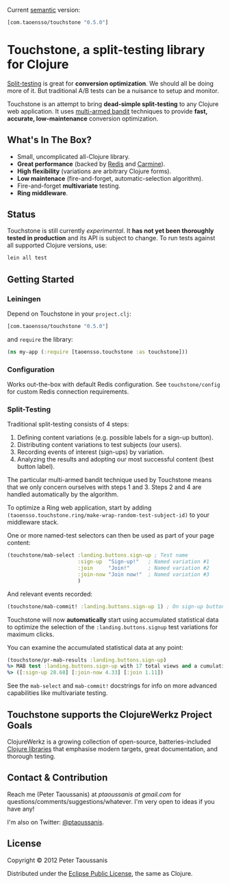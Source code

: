 Current [semantic](http://semver.org/) version:

```clojure
[com.taoensso/touchstone "0.5.0"]
```

# Touchstone, a split-testing library for Clojure

[Split-testing](http://en.wikipedia.org/wiki/A/B_testing) is great for **conversion optimization**. We should all be doing more of it. But traditional A/B tests can be a nuisance to setup and monitor.

Touchstone is an attempt to bring **dead-simple split-testing** to any Clojure web application. It uses [multi-armed bandit](http://en.wikipedia.org/wiki/Multi-armed_bandit) techniques to provide **fast, accurate, low-maintenance** conversion optimization.

## What's In The Box?
 * Small, uncomplicated all-Clojure library.
 * **Great performance** (backed by [Redis](http://redis.io/) and [Carmine](https://github.com/ptaoussanis/carmine)).
 * **High flexibility** (variations are arbitrary Clojure forms).
 * **Low maintenace** (fire-and-forget, automatic-selection algorithm).
 * Fire-and-forget **multivariate** testing.
 * **Ring middleware**.

## Status

Touchstone is still currently *experimental*. It **has not yet been thoroughly tested in production** and its API is subject to change. To run tests against all supported Clojure versions, use:

```bash
lein all test
```
## Getting Started

### Leiningen

Depend on Touchstone in your `project.clj`:

```clojure
[com.taoensso/touchstone "0.5.0"]
```

and `require` the library:

```clojure
(ns my-app (:require [taoensso.touchstone :as touchstone]))
```

### Configuration

Works out-the-box with default Redis configuration. See `touchstone/config` for custom Redis connection requirements.

### Split-Testing

Traditional split-testing consists of 4 steps:
  1. Defining content variations (e.g. possible labels for a sign-up button).
  2. Distributing content variations to test subjects (our users).
  3. Recording events of interest (sign-ups) by variation.
  4. Analyzing the results and adopting our most successful content (best button label).

The particular multi-armed bandit technique used by Touchstone means that we only concern ourselves with steps 1 and 3. Steps 2 and 4 are handled automatically by the algorithm.

To optimize a Ring web application, start by adding `(taoensso.touchstone.ring/make-wrap-random-test-subject-id)` to your middleware stack.

One or more named-test selectors can then be used as part of your page content:

```clojure
(touchstone/mab-select :landing.buttons.sign-up ; Test name
                       :sign-up  "Sign-up!"   ; Named variation #1
                       :join     "Join!"      ; Named variation #2
                       :join-now "Join now!"  ; Named variation #3
                       )
```

And relevant events recorded:

```clojure
(touchstone/mab-commit! :landing.buttons.sign-up 1) ; On sign-up button click
```

Touchstone will now **automatically** start using accumulated statistical data to optimize the selection of the `:landing.buttons.signup` test variations for maximum clicks.

You can examine the accumulated statistical data at any point:

```clojure
(touchstone/pr-mab-results :landing.buttons.sign-up)
%> MAB test :landing.buttons.sign-up with 17 total views and a cumulative score of 2:
%> ([:sign-up 28.68] [:join-now 4.33] [:join 1.11])
```

See the `mab-select` and `mab-commit!` docstrings for info on more advanced capabilities like multivariate testing.

## Touchstone supports the ClojureWerkz Project Goals

ClojureWerkz is a growing collection of open-source, batteries-included [Clojure libraries](http://clojurewerkz.org/) that emphasise modern targets, great documentation, and thorough testing.

## Contact & Contribution

Reach me (Peter Taoussanis) at *ptaoussanis at gmail.com* for questions/comments/suggestions/whatever. I'm very open to ideas if you have any!

I'm also on Twitter: [@ptaoussanis](https://twitter.com/#!/ptaoussanis).

## License

Copyright &copy; 2012 Peter Taoussanis

Distributed under the [Eclipse Public License](http://www.eclipse.org/legal/epl-v10.html), the same as Clojure.
